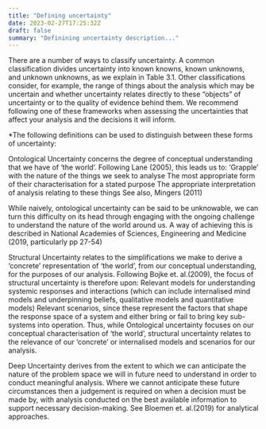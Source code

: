 ```yaml
---
title: "Defining uncertainty"
date: 2023-02-27T17:25:32Z
draft: false
summary: "Definining uncertainty description..."
---
```



There are a number of ways to classify uncertainty. A common classification divides uncertainty into known knowns, known unknowns, and unknown unknowns, as we explain in Table 3.1. Other classifications consider, for example, the range of things about the analysis which may be uncertain and whether uncertainty relates directly to these “objects” of uncertainty or to the quality of evidence behind them. We recommend following one of these frameworks when assessing the uncertainties that affect your analysis and the decisions it will inform.

*The following definitions can be used to distinguish between these forms of uncertainty:

Ontological Uncertainty concerns the degree of conceptual understanding that we have of ‘the world’. Following Lane (2005), this leads us to: ‘Grapple’ with the nature of the things we seek to analyse The most appropriate form of their characterisation for a stated purpose The appropriate interpretation of analysis relating to these things See also, Mingers (2011)

While naively, ontological uncertainty can be said to be unknowable, we can turn this difficulty on its head through engaging with the ongoing challenge to understand the nature of the world around us. A way of achieving this is described in National Academies of Sciences, Engineering and Medicine (2019, particularly pp 27-54)

Structural Uncertainty relates to the simplifications we make to derive a ‘concrete’ representation of ‘the world’, from our conceptual understanding, for the purposes of our analysis. Following Bojke et. al.(2009), the focus of structural uncertainty is therefore upon: Relevant models for understanding systemic responses and interactions (which can include internalised mind models and underpinning beliefs, qualitative models and quantitative models) Relevant scenarios, since these represent the factors that shape the response space of a system and either bring or fail to bring key sub-systems into operation. Thus, while Ontological uncertainty focuses on our conceptual characterisation of ‘the world’, structural uncertainty relates to the relevance of our ‘concrete’ or internalised models and scenarios for our analysis.

Deep Uncertainty derives from the extent to which we can anticipate the nature of the problem space we will in future need to understand in order to conduct meaningful analysis. Where we cannot anticipate these future circumstances then a judgement is required on when a decision must be made by, with analysis conducted on the best available information to support necessary decision-making. See Bloemen et. al.(2019) for analytical approaches.